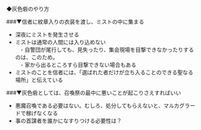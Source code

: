   
◆灰色砦のやり方  
  
###▼信者に紋章入りの衣装を渡し、ミストの中に集まる  
- 深夜にミストを発生させる  
- ミストは通常の人間には入り込めない  
　- 自警団が尾行しても、見失ったり、集会現場を目撃できなかったりするのは、このため。  
　- 家から出るところすら目撃できない場合もある  
- ミストのことを信者には、「選ばれた者だけが立ち入ることのできる聖なる場所」と伝えている  
  
###▼灰色砦としては、召喚祭の最中に悪いことが起こりさえすればいい  
- 悪魔召喚である必要はない。むしろ、処分してもらえないと、マルカグラードで稼げなくなる  
- 事の首謀者を誰かになすりつける必要性は？  
  
  

